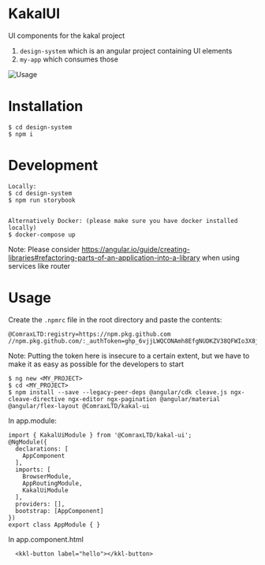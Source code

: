 # KakalUI
UI components for the kakal project

1. `design-system` which is an angular project containing UI elements
2. `my-app` which consumes those

![Usage](https://github.com/ComraxLTD/kakal-ui/blob/feat/design-lib/KakalUI.gif)

# Installation
```
$ cd design-system
$ npm i
```

# Development

```
Locally:
$ cd design-system
$ npm run storybook


Alternatively Docker: (please make sure you have docker installed locally)
$ docker-compose up
```

Note: Please consider https://angular.io/guide/creating-libraries#refactoring-parts-of-an-application-into-a-library when using services like router

# Usage

Create the `.npmrc` file in the root directory and paste the contents:
```
@ComraxLTD:registry=https://npm.pkg.github.com
//npm.pkg.github.com/:_authToken=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
```

Note: Putting the token here is insecure to a certain extent, but we have to make it as easy as possible for the developers to start

```
$ ng new <MY_PROJECT>
$ cd <MY_PROJECT>
$ npm install --save --legacy-peer-deps @angular/cdk cleave.js ngx-cleave-directive ngx-editor ngx-pagination @angular/material @angular/flex-layout @ComraxLTD/kakal-ui
```

In app.module:

```
import { KakalUiModule } from '@ComraxLTD/kakal-ui';
@NgModule({
  declarations: [
    AppComponent
  ],
  imports: [
    BrowserModule,
    AppRoutingModule,
    KakalUiModule
  ],
  providers: [],
  bootstrap: [AppComponent]
})
export class AppModule { }
```

In app.component.html

```
  <kkl-button label="hello"></kkl-button>
```
